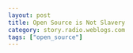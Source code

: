 ```yaml
---
layout: post
title: Open Source is Not Slavery
category: story.radio.weblogs.com
tags: ["open_source"]
---
```

<head>
<meta http-equiv="Content-Type" content="text/html; charset=UTF-8">
    <meta http-equiv="Expires" content="Mon, 01 Jan 1990 01:00:00 GMT">
    <title>Open Source is Not Slavery</title>
    <style type="text/css">
      body {
        margin-top: 0px;
        margin-left: 0px;
        margin-right: 0px;
        margin-bottom: 0px;
        }

      body, td, p {
        font-family: verdana, sans-serif;
        font-size: 90%;
        }

      h2 { 
        font-family: Verdana, Arial, Helvetica, sans-serif; font-size: 24px; font-weight: bold
        }
      .header {
        font-family: Verdana, Arial, Helvetica, sans-serif; font-size: 40px; font-weight: bold
        }
      .realsmall {
        font-family: Verdana, Arial, Helvetica, sans-serif; font-size: 9px;
        }
      .small {
        font-family: Verdana, Arial, Helvetica, sans-serif; font-size: 10px;
        }
      </style>
    </head>

| 

 |

| ![](http://radio.weblogs.com/0103807/images/trans60x60.gif)  
 | Last updated: 8/2/2002; 1:59:51 PM  
 | ![](http://radio.weblogs.com/0103807/images/trans60x60.gif) |

| ![](http://radio.weblogs.com/0103807/images/trans60x1.gif)  
 | 

<font size="+3"><b><a href="http://radio.weblogs.com/0103807/" style="color:black; text-decoration:none">The FuzzyBlog!</a></b></font>  
_Marketing 101. Consulting 101. PHP Consulting. Random geeky stuff. I Blog Therefore I Am._

<font size="+1"><b>Open Source is Not Slavery</b></font>

### Open Source is NOT Slavery

There are times when someone makes a comment that you find so wrong, so inaccurate that you don't even know where to begin.&nbsp; For me, this week, this was the comment (from [www.scripting.com](http://www.scripting.com/)):

> [_OSCON_](http://www.oreillynet.com/pub/a/network/2002/07/29/oscon.html)_, last week, has done its job and stirred the embers of the Great Open Source Debate of the 1990s. I found myself writing in an email yesterday: "Very little really usable software has come from people who are willing to work for $0. (I chose my words carefully, infrastructure is another matter entirely.) Further, it's weird to say, as Richard Stallman does, that by coercing programmers to work for $0 that that's freedom. **To me it seems obvious that that's slavery." &nbsp;** _[_![](http://www.scripting.com/images/2001/09/20/sharpPermaLink3.gif)_](http://scriptingnews.userland.com/backissues/2002/07/30#When:6:54:10AM "Permanent link to this item in archive.")

**NOTE:** I'm not going to address the issue of usable software that Dave mentions.&nbsp; Certainly there are some highly usable Open Source products but usability is an issue for our community.

As someone who spend 1987 to 1999 happily selling commercial, proprietary software and who now characterizes himself as an Open Source advocate, all I can say is **You're Wrong** at least in my humble opinion.&nbsp; Let's take a look at the issues:

1. Starting with the term "Coercion" which you say Richard Stallman does.&nbsp; According to [www.dictionary.com](http://www.dictionary.com/), coerce means:   
  

  1. To force to act or think in a certain way by use of pressure, threats, or intimidation; compel. 
  2. To dominate, restrain, or control forcibly: <cite>coerced the strikers into compliance.</cite> See Synonyms at [<font color="#0033ff">force</font>](http://www.dictionary.com/search?q=force). 
  3. To bring about by force or threat: <cite>efforts to coerce agreement.</cite> 
  
Well.&nbsp; I don't see anyone with a gun to an open source programmer's head.&nbsp; I don't see anyone forcing me to do anything.&nbsp; And, while I may not always agree with Stallman, he doesn't do this.&nbsp; What Stallman has done is written a EULA (end user license agreement) called the GPL that say that if you release your software this way then there are certain restrictions.&nbsp; This is no different from Radio or Frontier having a EULA.&nbsp; And if you can can do it, so can he.&nbsp; You get paid in cash, he gets paid differently -- by seeing people use his belief system. 
2. The GPL is only one form of Open Source EULA.&nbsp; Others require more (affero) and significantly less (BSD / Perl Artistic License).&nbsp; When ever a programmer creates a piece of software that he or she chooses to make available via open source, they make a choice as to what license model is used.&nbsp; Try signing up a project at [Source Forge](http://www.sf.net/) which not only requires you to pick a license but also explains them to you --- but doesn't force you to use the GPL. 
3. I choose to write Open Source software.&nbsp; Period the end.&nbsp; It's a choice and I am doing it for many different reasons. Among those reasons are: 
  - **Personal**.&nbsp; I get a high degree of satisfaction from knowing that something I created is in use on many desktops (or I will when my next thing is released).&nbsp; How is this any different from [www.diveintomark.org](http://www.diveintomark.org/) creating a fantastic book on&nbsp;Python and giving it away.&nbsp; **Is he a slave?** &nbsp; 
  - **Business**.&nbsp; Open Source products can reach a level of scale in a matter of months that commercial products NEVER realize.&nbsp; The examples abound -- Jabber, Apache, QMail, Gimp, etc.&nbsp; And, wherever users congregate en masse, there is an opportunity to make money.&nbsp; That's NOT slavery at all.&nbsp; Sure we may not be selling software; maybe it's support or hosting or consulting but we are making money.&nbsp; If you doubt that then look at Jesse and Douglas O'Flaherty of [www.bestpractical.com](http://www.bestpractical.com/) which are realizing revenues greater than $100,000 from an outstandingly good Open Source application --&nbsp;the RT trouble ticketing application. 
  - **Practical**.&nbsp; I'm a technical guy --- and I'm unbelievably practical.&nbsp; I've had engineering teams reporting to me as large as 45 people.&nbsp; We've used real tools, real methodologies and had good people.&nbsp; And, you know what?&nbsp; When an Open Source project is well run (Apache, Linux, Drupal, Perl, PHP), the engineering is simply better done than it is in commercial products.&nbsp; Using Open Source as your development methodology (actually a part of it) helps you build higher quality products -- and significantly more quickly.&nbsp; That's practical. 
  - **It's the Best Thing for the Customer**.&nbsp; I'm a firm believer that in the long run, the only businesses that survive are those that are fanatically customer focused -- and do the right thing for the customer.&nbsp; Open Source is significantly better for the customer in these two ways: 
    - **Your Data Isn't In a Data Jail**.&nbsp; I use a computer 16 to 20 hours per day (no, I don't sleep much or do much besides work lately; different story).&nbsp; My data is important to me.&nbsp; I don't want it locked up by a vendor in a proprietary format.&nbsp; With an Open Source product, even if you can't technically handle the data migration task, you can find someone who can.&nbsp; My first company spent 9 years writing filters for word processing formats.&nbsp; If MS Word was open source then this would have been dramatically easier.&nbsp; Instead Microsoft owns my data.&nbsp; As does Radio.&nbsp; I find that unacceptable and more and more customers find that unacceptable. 
    - **Quality Matters**.&nbsp; Right now computers and data are more important than ever before.&nbsp; If Open Source produces better quality then Open Source is what's best for the customer.&nbsp; And while I will be the first person to admit that some open source is of dubious quality, so are commercial products.&nbsp; Bear in mind that now my computer is my telephone, my book, my note pad and my music.&nbsp; Poor quality is utterly unacceptable.&nbsp; This brings us to the next point.
  - **The Commercial Software Industry's Definition of Quality Sucks.&nbsp;** I'm tired of poor quality software (want to know why I didn't blog yesterday -- crashes in Radio).&nbsp; The main reason that the software industry produces buggy products is very simple -- we do it because we can get away with it.&nbsp; For years this business has just grown at a 25%+ rate.&nbsp; Growth hides customer discontent very, very well.&nbsp; Well in the Open Source world there's a statement "Enough eyes make all bugs shallow" (not an exact quote).&nbsp; This is very, very true.&nbsp; And, by releasing products that I create as Open Source, I am doing my little, teeny, tiny bit towards making software quality better.&nbsp; And every other good project out there does the same. 
  - **Business Models Change.&nbsp;** &nbsp; To draw an analogy from the MP3 world, there's a huge issue right now with lots and lots of techies saying "The music industry needs to change.&nbsp; They can't sell us $.50 worth of manufacturing for $18 anymore."&nbsp; And I am definitely one of them saying this.&nbsp; But, guess what?&nbsp; This type of change is going hit to the software industry somewhere in the next 5 years.&nbsp; Customers will start to tell vendors something like "Your quality is unacceptable; we're not buying / upgrading"&nbsp; or "I'm going with the Open Source equivalent".&nbsp; (And if you doubt this, you should have see [Jeremy Zawodny's](http://www.zawodny.com/) presentation at OSCON where he disclosed that Yahoo has replaced [Oracle](http://www.oracle.com/) with [MySQL](http://www.mysql.com/) for certain applications).&nbsp; I've tested this hypothesis on more than 25 people, all in the tech industry, all veterans of the business and they&nbsp;all agree.&nbsp; There is a big chunk of the commercial software business that will disappear in the next 5 years.&nbsp; And, since the need for software won't go away, it will inevitably be replaced by Open Source.&nbsp; Dave, I suspect that what you want is a return to the glory days of the software business -- when customers paid for technology.&nbsp; I'm sorry but those days are either gone or disappearing fast.

So, at the heart of it Dave, no&nbsp; one is coercing me at all.&nbsp; I'm NOT a slave and I don't&nbsp;appreciate being called one.&nbsp; I'm doing it for a lot of different reasons -- and I'm making money at it (my partner and I just became profitable as of last week, largely because Open Source gave us the ability to bid complex projects much more cheaply so we got the work and didn't have to spend hugely on tools).&nbsp;&nbsp; We'll also make money when we release our Open Source products.&nbsp; It may not be the kind of huge profit margins traditionally found in high technology but the times, they are a' changing (to quote Bob Dylan).&nbsp; And the Open Source wave is only starting to crest.

References:

- [The FuzzyGroup's Open Source Documents](http://www.fuzzygroup.net/opensource/)
- [My Weblog on Open Source](http://radio.weblogs.com/0103807/categories/openSource/)

Acknowledgements

- Thanks to Guy K. Haas for reviewing this and making helpful suggestions 
- Thanks to [Kjartan](http://www.natrak.net/) and others for fine tuning the arguments found here

  
  

<script language="JavaScript" type="text/javascript"><!--
	var imageUrl = "http://radio.xmlstoragesystem.com/weblogStats/count.gif";
	var imageTag = "<img src=\"" + imageUrl + "?group=radio1&usernum=103807&referer=" + escape (document.referrer) + "\" height=\"1\" width=\"1\">";
	document.write (imageTag);
	//--></script>

 | ![](http://radio.weblogs.com/0103807/images/trans60x1.gif)  
 |
| ![](http://radio.weblogs.com/0103807/images/trans60x60.gif)  
 | Copyright 2002 © The FuzzyStuff  
 | ![](http://radio.weblogs.com/0103807/images/trans60x60.gif)  
 |

